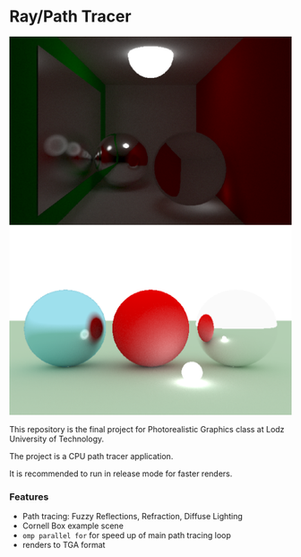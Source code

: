 # Ray/Path Tracer

![Example Cornell Box Scene render, 2048 samples per pixel, 8 bounces per ray](Github/cornell.png)
![Example Simple Scene render, 2000 samples per pixel](Github/simple.png)

This repository is the final project for Photorealistic Graphics class at Lodz University of Technology.

The project is a CPU path tracer application.

It is recommended to run in release mode for faster renders. 

### Features
- Path tracing: Fuzzy Reflections, Refraction, Diffuse Lighting
- Cornell Box example scene
- `omp parallel for` for speed up of main path tracing loop
- renders to TGA format
